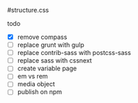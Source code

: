 #structure.css

todo
- [x] remove compass 
- [ ] replace grunt with gulp
- [ ] replace contrib-sass with postcss-sass
- [ ] replace sass with cssnext
- [ ] create variable page
- [ ] em vs rem
- [ ] media object
- [ ] publish on npm